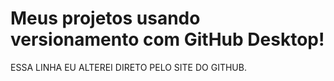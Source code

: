 # Meus projetos usando versionamento com GitHub Desktop!

 
ESSA LINHA EU ALTEREI DIRETO PELO SITE DO GITHUB.
